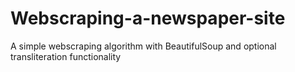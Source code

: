 # Webscraping-a-newspaper-site
A simple webscraping algorithm with BeautifulSoup and optional transliteration functionality
